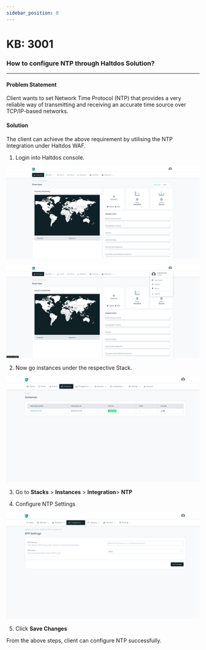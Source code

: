 ```yaml
---
sidebar_position: 0
---
```


# KB: 3001

### How to configure NTP through Haltdos Solution?
---

#### Problem Statement

Client wants to set Network Time Protocol (NTP) that provides a very reliable way of transmitting and receiving an accurate time source over TCP/IP-based networks.

#### Solution

The client can achieve the above requirement by utilising the NTP Integration under Haltdos WAF.

1. Login into Haltdos console.

![login](/img/platform/v8/kb/kb_3001_overview.png)

![login](/img/platform/v8/kb/kb_3001_overview_system.png)

2. Now go instances under the respective Stack.

![login](/img/platform/v8/kb/kb_3001_instances.png)

3. Go to **Stacks** > **Instances** > **Integration**> **NTP**

4. Configure NTP Settings  

![login](/img/platform/v8/kb/kb_3001_ntp.png)

5. Click **Save Changes**

From the above steps, client can configure NTP successfully.